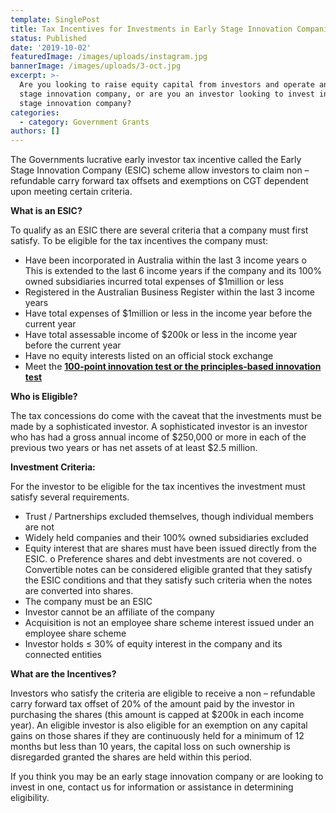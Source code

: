 ```yaml
---
template: SinglePost
title: Tax Incentives for Investments in Early Stage Innovation Companies
status: Published
date: '2019-10-02'
featuredImage: /images/uploads/instagram.jpg
bannerImage: /images/uploads/3-oct.jpg
excerpt: >-
  Are you looking to raise equity capital from investors and operate an early
  stage innovation company, or are you an investor looking to invest in an early
  stage innovation company?  
categories:
  - category: Government Grants
authors: []
---
```

The Governments lucrative early investor tax incentive called the Early Stage Innovation Company (ESIC) scheme allow investors to claim non – refundable carry forward tax offsets and exemptions on CGT dependent upon meeting certain criteria.

**What is an ESIC?**

To qualify as an ESIC there are several criteria that a company must first satisfy. To be eligible for the tax incentives the company must:

* Have been incorporated in Australia within the last 3 income years
    o	This is extended to the last 6 income years if the company and its 100% owned subsidiaries incurred total expenses of $1million or less 
* Registered in the Australian Business Register within the last 3 income years
* Have total expenses of $1million or less in the income year before the current year
* Have total assessable income of $200k or less in the income year before the current year
* Have no equity interests listed on an official stock exchange 
* Meet the [**100-point innovation test or the principles-based innovation test**](https://www.ato.gov.au/Business/Tax-incentives-for-innovation/In-detail/Tax-incentives-for-early-stage-investors/?page=2)

**Who is Eligible?**

The tax concessions do come with the caveat that the investments must be made by a sophisticated investor. A sophisticated investor is an investor who has had a gross annual income of $250,000 or more in each of the previous two years or has net assets of at least $2.5 million. 

**Investment Criteria:**

For the investor to be eligible for the tax incentives the investment must satisfy several requirements. 

* Trust / Partnerships excluded themselves, though individual members are not
* Widely held companies and their 100% owned subsidiaries excluded
* Equity interest that are shares must have been issued directly from the ESIC. 
    o	Preference shares and debt investments are not covered. 
    o	Convertible notes can be considered eligible granted that they satisfy the ESIC conditions and that they satisfy such criteria when the notes are converted into shares.
* The company must be an ESIC
* Investor cannot be an affiliate of the company 
* Acquisition is not an employee share scheme interest issued under an employee share scheme 
* Investor holds ≤ 30% of equity interest in the company and its connected entities

**What are the Incentives?**

Investors who satisfy the criteria are eligible to receive a non – refundable carry forward tax offset of 20% of the amount paid by the investor in purchasing the shares (this amount is capped at $200k in each income year). An eligible investor is also eligible for an exemption on any capital gains on those shares if they are continuously held for a minimum of 12 months but less than 10 years, the capital loss on such ownership is disregarded granted the shares are held within this period.

If you think you may be an early stage innovation company or are looking to invest in one, contact us for information or assistance in determining eligibility.
